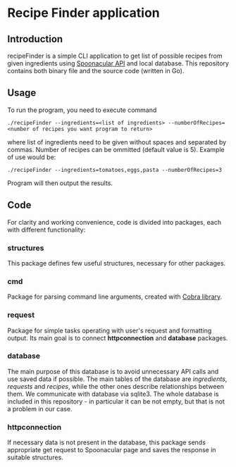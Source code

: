 # Recipe Finder application
## Introduction
recipeFinder is a simple CLI application to get list of possible recipes from given ingredients using [Spoonacular API](https://spoonacular.com/food-api/) and local database. This repository contains both binary file and the source code (written in Go).
## Usage
To run the program, you need to execute command
```
./recipeFinder --ingredients=<list of ingredients> --numberOfRecipes=<number of recipes you want program to return>
```
where list of ingredients need to be given without spaces and separated by commas. Number of recipes can be ommitted (default value is 5). Example of use would be:
```
./recipeFinder --ingredients=tomatoes,eggs,pasta --numberOfRecipes=3
```
Program will then output the results.
## Code
For clarity and working convenience, code is divided into packages, each with different functionality:
### structures
This package defines few useful structures, necessary for other packages.
### cmd
Package for parsing command line arguments, created with [Cobra library](https://github.com/spf13/cobra).
### request
Package for simple tasks operating with user's request and formatting output. Its main goal is to connect **httpconnection** and **database** packages.
### database
The main purpose of this database is to avoid unnecessary API calls and use saved data if possible. The main tables of the database are _ingredients_, _requests_ and _recipes_, while the other ones describe relationships between them. We communicate with database via sqlite3. The whole database is included in this repository - in particular it can be not empty, but that is not a problem in our case.
### httpconnection
If necessary data is not present in the database, this package sends appropriate get request to Spoonacular page and saves the response in suitable structures.
